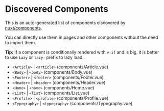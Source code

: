 # Discovered Components

This is an auto-generated list of components discovered by [nuxt/components](https://github.com/nuxt/components).

You can directly use them in pages and other components without the need to import them.

**Tip:** If a component is conditionally rendered with `v-if` and is big, it is better to use `Lazy` or `lazy-` prefix to lazy load.

- `<Article>` | `<article>` (components/Article.vue)
- `<Body>` | `<body>` (components/Body.vue)
- `<Footer>` | `<footer>` (components/Footer.vue)
- `<Header>` | `<header>` (components/Header.vue)
- `<Home>` | `<home>` (components/Home.vue)
- `<List>` | `<list>` (components/List.vue)
- `<Profile>` | `<profile>` (components/Profile.vue)
- `<Typegraphy>` | `<typegraphy>` (components/Typegraphy.vue)
